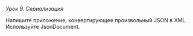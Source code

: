*Урок 9. Сериализация*

Напишите приложение, конвертирующее произвольный JSON в XML. Используйте JsonDocument.
